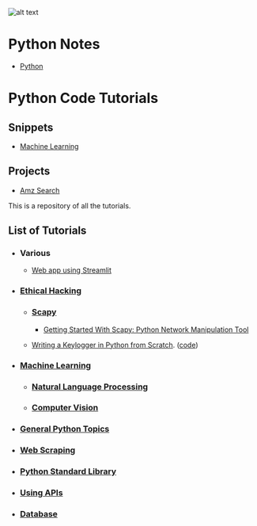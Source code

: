 ![alt text](images/python_logo.ico) 

# Python Notes
- [Python](Python%20Notes.md)

# Python Code Tutorials


## Snippets
- [Machine Learning](Machine%20Learning/Snippets.ipynb)


## Projects
- [Amz Search](Amz%20Search/)








This is a repository of all the tutorials.
## List of Tutorials
- ### Various
    - [Web app using Streamlit](Web%20app%20using%20Streamlit)
- ### [Ethical Hacking](https://www.thepythoncode.com/topic/ethical-hacking)

    -  ### [Scapy](https://www.thepythoncode.com/topic/scapy)
        - [Getting Started With Scapy: Python Network Manipulation Tool](https://www.thepythoncode.com/article/getting-started-with-scapy)

    - [Writing a Keylogger in Python from Scratch](https://www.thepythoncode.com/article/write-a-keylogger-python). ([code](ethical-hacking/keylogger))

- ### [Machine Learning](https://www.thepythoncode.com/topic/machine-learning)
    - ### [Natural Language Processing](https://www.thepythoncode.com/topic/nlp)
    - ### [Computer Vision](https://www.thepythoncode.com/topic/computer-vision) 

- ### [General Python Topics](https://www.thepythoncode.com/topic/general-python-topics)
    
    
- ### [Web Scraping](https://www.thepythoncode.com/topic/web-scraping)


- ### [Python Standard Library](https://www.thepythoncode.com/topic/python-standard-library)


- ### [Using APIs](https://www.thepythoncode.com/topic/using-apis-in-python)


- ### [Database](https://www.thepythoncode.com/topic/using-databases-in-python)

